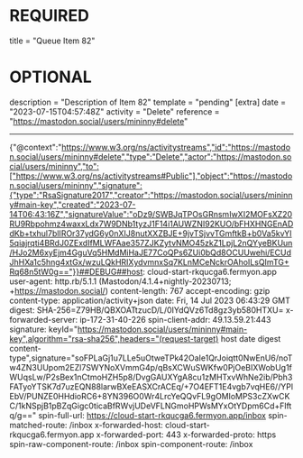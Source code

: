 
# REQUIRED
title = "Queue Item 82"
# OPTIONAL
description = "Description of Item 82"
template = "pending"
[extra]
date = "2023-07-15T04:57:48Z"
activity = "Delete"
reference = "https://mastodon.social/users/mininny#delete"

---
{"@context":"https://www.w3.org/ns/activitystreams","id":"https://mastodon.social/users/mininny#delete","type":"Delete","actor":"https://mastodon.social/users/mininny","to":["https://www.w3.org/ns/activitystreams#Public"],"object":"https://mastodon.social/users/mininny","signature":{"type":"RsaSignature2017","creator":"https://mastodon.social/users/mininny#main-key","created":"2023-07-14T06:43:16Z","signatureValue":"oDz9/SWBJqTPOsGRnsmIwXI2MOFsXZ20RU9Rbpohmz4waxxLdx7W9DNb1tyzJ1F14i1AUWZNI92KUO/bFHXHNGEnADdKb+txhul7blIROr37ydG6y0nXIJ8nutXXZBJE+9jvTSjvvTGmftkB+b0Va5kvYI5qiajrqti4BRdJ0ZExdIfMLWFAae357ZJKZytvNMO45zkZ1LpjL2nQYyeBKUun/HJo2M6xyEjm4GguVq5HMdMiHaJE77CoQPs6ZUi0bQd8OCUUwehi/ECUdJhHXa1c5hng4xtGx/wzuLQkHRIXydvmnxSq7KLnMCeNckrOAhoILsQImTG+Rq68n5tW0g=="}}##DEBUG##host: cloud-start-rkqucga6.fermyon.app
user-agent: http.rb/5.1.1 (Mastodon/4.1.4+nightly-20230713; +https://mastodon.social/)
content-length: 767
accept-encoding: gzip
content-type: application/activity+json
date: Fri, 14 Jul 2023 06:43:29 GMT
digest: SHA-256=Z79HB/QBXOATtzucD/L/0IYdQVz6Td8gz3yb580HTXU=
x-forwarded-server: ip-172-31-40-226
spin-client-addr: 49.13.59.21:443
signature: keyId="https://mastodon.social/users/mininny#main-key",algorithm="rsa-sha256",headers="(request-target) host date digest content-type",signature="soFPLaGj1u7LLe5uOtweTPk42OaIe1QrJoiqtt0NwEnU6/noTw4ZN3UUpom2EZl7SWYNoXVmmG4p/qBsXCWuSWKfw0PjOeBIXWobUg1fWUqsLw/P2sBex1nCtmoHZH5p8/DvgGAUXYgA8cu1zMHTxvWhNe2ib/Pbh3FATyoYTSK7d7uzEQN88larwBXeEASXCrACEq/+7O4EFT1E4vgb7vqHE6//YPlEbV/PUNZE0HHdioRC6+8YN396O0Wr4LrcYeQQvFL9gOMloMPS3cZXwCKC/1kNSpjB1pBZqGigc0ticaBfRWvjUDeVFLNGmoHPWsMYxOtYDpm6Cd+Flftq/g=="
spin-full-url: https://cloud-start-rkqucga6.fermyon.app/inbox
spin-matched-route: /inbox
x-forwarded-host: cloud-start-rkqucga6.fermyon.app
x-forwarded-port: 443
x-forwarded-proto: https
spin-raw-component-route: /inbox
spin-component-route: /inbox

